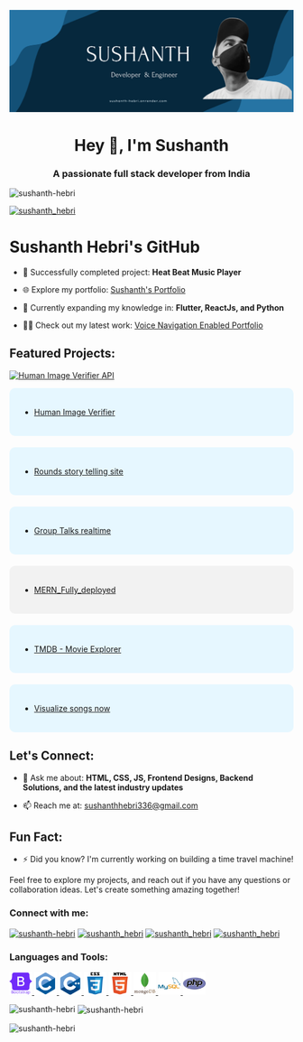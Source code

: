 ![MasterHead](sushanth-render.png)
<h1 align="center">Hey 👋, I'm Sushanth</h1>
<h3 align="center">A passionate full stack developer from India</h3>
<!-- <img align="right"alt="coding" width="400" height="500" src="sushanth-render.png"> -->
<p align="left">
  <img src="https://komarev.com/ghpvc/?username=sushanth-hebri&label=Profile%20views&color=0e75b6&style=flat" alt="sushanth-hebri" />
</p>

<p align="left">
  <a href="https://twitter.com/sushanth_hebri" target="blank">
    <img src="https://img.shields.io/twitter/follow/sushanth_hebri?logo=twitter&style=for-the-badge" alt="sushanth_hebri" />
  </a>
</p>

# Sushanth Hebri's GitHub

- 🔭 Successfully completed project: **Heat Beat Music Player**

- 🌐 Explore my portfolio: [Sushanth's Portfolio](https://sushanth-hebri.onrender.com/)

- 🌱 Currently expanding my knowledge in: **Flutter, ReactJs, and Python**

- 👨‍💻 Check out my latest work: [Voice Navigation Enabled Portfolio](https://sushanth-hebri.onrender.com/)

## Featured Projects:

[![Human Image Verifier API](https://media.licdn.com/dms/image/D5603AQHWOS375UZf4Q/profile-displayphoto-shrink_800_800/0/1674209668547?e=2147483647&v=beta&t=0rTbG3IpvFV-yqSr76-bKSyvaTinqVVPwuj8T3nXrmg)](https://hebris-human-validations.onrender.com/)

<div style="background-color: #e6f7ff; padding: 20px; border-radius: 10px; margin-bottom: 20px;">
  
  - [Human Image Verifier](https://hebris-human-validations.onrender.com/)

</div>
<div style="background-color: #e6f7ff; padding: 20px; border-radius: 10px; margin-bottom: 20px;">
  
  - [Rounds story telling site](https://rounds.onrender.com/)

</div>
<div style="background-color: #e6f7ff; padding: 20px; border-radius: 10px; margin-bottom: 20px;">
  
  - [Group Talks realtime](https://group-talkk.onrender.com/)

</div>
<div style="background-color: #f2f2f2; padding: 20px; border-radius: 10px; margin-bottom: 20px;">
  
  - [MERN_Fully_deployed](https://sushanth-auth.onrender.com/sign-in/)

</div>

<div style="background-color: #e6f7ff; padding: 20px; border-radius: 10px; margin-bottom: 20px;">
  
  - [TMDB - Movie Explorer](https://sushanth-hebri.github.io/TMDB-API-INTEGRATION/)

</div>
<div style="background-color: #e6f7ff; padding: 20px; border-radius: 10px; margin-bottom: 20px;">
  
  - [Visualize songs now](https://sushanth-hebri.github.io/Visualize-songs/)

</div>

## Let's Connect:

- 💬 Ask me about: **HTML, CSS, JS, Frontend Designs, Backend Solutions, and the latest industry updates**

- 📫 Reach me at: [sushanthhebri336@gmail.com](mailto:sushanthhebri336@gmail.com)

## Fun Fact:

- ⚡ Did you know? I'm currently working on building a time travel machine!

Feel free to explore my projects, and reach out if you have any questions or collaboration ideas. Let's create something amazing together!



<h3 align="left">Connect with me:</h3>
<p align="left">
<a href="https://codepen.io/sushanth-hebri" target="blank"><img align="center" src="https://raw.githubusercontent.com/rahuldkjain/github-profile-readme-generator/master/src/images/icons/Social/codepen.svg" alt="sushanth-hebri" height="30" width="40" /></a>
<a href="https://twitter.com/sushanth_hebri" target="blank"><img align="center" src="https://raw.githubusercontent.com/rahuldkjain/github-profile-readme-generator/master/src/images/icons/Social/twitter.svg" alt="sushanth_hebri" height="30" width="40" /></a>
<a href="https://linkedin.com/in/sushanth_hebri" target="blank"><img align="center" src="https://raw.githubusercontent.com/rahuldkjain/github-profile-readme-generator/master/src/images/icons/Social/linked-in-alt.svg" alt="sushanth_hebri" height="30" width="40" /></a>
<a href="https://www.leetcode.com/sushanth_hebri" target="blank"><img align="center" src="https://raw.githubusercontent.com/rahuldkjain/github-profile-readme-generator/master/src/images/icons/Social/leet-code.svg" alt="sushanth_hebri" height="30" width="40" /></a>
</p>

<h3 align="left">Languages and Tools:</h3>
<p align="left"> <a href="https://getbootstrap.com" target="_blank" rel="noreferrer"> <img src="https://raw.githubusercontent.com/devicons/devicon/master/icons/bootstrap/bootstrap-plain-wordmark.svg" alt="bootstrap" width="40" height="40"/> </a> <a href="https://www.cprogramming.com/" target="_blank" rel="noreferrer"> <img src="https://raw.githubusercontent.com/devicons/devicon/master/icons/c/c-original.svg" alt="c" width="40" height="40"/> </a> <a href="https://www.w3schools.com/cpp/" target="_blank" rel="noreferrer"> <img src="https://raw.githubusercontent.com/devicons/devicon/master/icons/cplusplus/cplusplus-original.svg" alt="cplusplus" width="40" height="40"/> </a> <a href="https://www.w3schools.com/css/" target="_blank" rel="noreferrer"> <img src="https://raw.githubusercontent.com/devicons/devicon/master/icons/css3/css3-original-wordmark.svg" alt="css3" width="40" height="40"/> </a> <a href="https://www.w3.org/html/" target="_blank" rel="noreferrer"> <img src="https://raw.githubusercontent.com/devicons/devicon/master/icons/html5/html5-original-wordmark.svg" alt="html5" width="40" height="40"/> </a> <a href="https://www.mongodb.com/" target="_blank" rel="noreferrer"> <img src="https://raw.githubusercontent.com/devicons/devicon/master/icons/mongodb/mongodb-original-wordmark.svg" alt="mongodb" width="40" height="40"/> </a> <a href="https://www.mysql.com/" target="_blank" rel="noreferrer"> <img src="https://raw.githubusercontent.com/devicons/devicon/master/icons/mysql/mysql-original-wordmark.svg" alt="mysql" width="40" height="40"/> </a> <a href="https://www.php.net" target="_blank" rel="noreferrer"> <img src="https://raw.githubusercontent.com/devicons/devicon/master/icons/php/php-original.svg" alt="php" width="40" height="40"/> </a> </p>

<p><img align="left" src="https://github-readme-stats.vercel.app/api/top-langs?username=sushanth-hebri&show_icons=true&locale=en&layout=compact" alt="sushanth-hebri" /></p>

<p>&nbsp;<img align="center" src="https://github-readme-stats.vercel.app/api?username=sushanth-hebri&show_icons=true&locale=en" alt="sushanth-hebri" /></p>

<p><img align="center" src="https://github-readme-streak-stats.herokuapp.com/?user=sushanth-hebri&" alt="sushanth-hebri" /></p>
